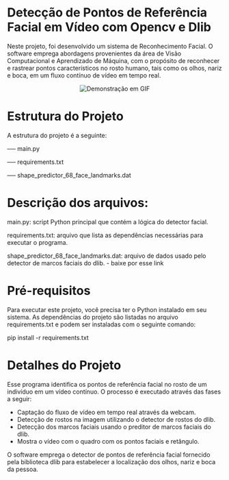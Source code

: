 # Detecção de Pontos de Referência Facial em Vídeo com Opencv e Dlib

Neste projeto, foi desenvolvido um sistema de Reconhecimento Facial.
O software emprega abordagens provenientes da área de Visão Computacional e Aprendizado de Máquina, com o propósito de reconhecer e rastrear pontos característicos no rosto humano, tais como os olhos, nariz e boca, em um fluxo contínuo de vídeo em tempo real.

<p align="center">
  <img src="https://github.com/RoseBorges44/Facial_Landmarksl_em_Video_com_Opencv_e_Dlib/blob/ff47ca5f9b3be25f6b6538ec9183875db8b7d593/Video_Deteccao_Facial%20(1).gif" alt="Demonstração em GIF">
</p>


# Estrutura do Projeto
A estrutura do projeto é a seguinte:

── main.py <p>
── requirements.txt <p>
── shape_predictor_68_face_landmarks.dat<p>

# Descrição dos arquivos:

main.py: script Python principal que contém a lógica do detector facial.<p>
requirements.txt: arquivo que lista as dependências necessárias para executar o programa.<p>
shape_predictor_68_face_landmarks.dat: arquivo de dados usado pelo detector de marcos faciais do dlib. - baixe por esse link  

# Pré-requisitos
Para executar este projeto, você precisa ter o Python instalado em seu sistema. As dependências do projeto são listadas no arquivo requirements.txt e podem ser instaladas com o seguinte comando:

pip install -r requirements.txt

# Detalhes do Projeto
Esse programa identifica os pontos de referência facial no rosto de um indivíduo em um vídeo contínuo. O processo é executado através das fases a seguir:
- Captação do fluxo de vídeo em tempo real através da webcam.
- Detecção de rostos na imagem utilizando o detector de rostos do dlib.
- Detecção dos marcos faciais usando o preditor de marcos faciais do dlib.
- Mostra o vídeo com o quadro com os pontos faciais e retângulo.

 O software emprega o detector de pontos de referência facial fornecido pela biblioteca dlib para estabelecer a localização dos olhos, nariz e boca da pessoa.

